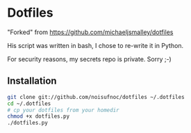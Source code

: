 Dotfiles
========
"Forked" from https://github.com/michaeljsmalley/dotfiles

His script was written in bash, I chose to re-write it in Python.

For security reasons, my secrets repo is private.  Sorry ;-)

Installation
------------

``` bash
git clone git://github.com/noisufnoc/dotfiles ~/.dotfiles
cd ~/.dotfiles
# cp your dotfiles from your homedir
chmod +x dotfiles.py
./dotfiles.py
```

